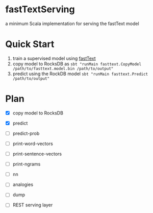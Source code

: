 # fastTextServing

a minimum Scala implementation for serving the fastText model

# Quick Start

 1. train a supervised model using [fastText](https://github.com/facebookresearch/fastText)
 2. copy model to RocksDB as `sbt "runMain fasttext.CopyModel /path/to/fasttext.model.bin /path/to/output"`
 3. predict using the RockDB model `sbt "runMain fasttext.Predict /path/to/output"`
 
# Plan
 - [x] copy model to RocksDB
 - [x] predict
 - [ ] predict-prob
 - [ ] print-word-vectors
 - [ ] print-sentence-vectors
 - [ ] print-ngrams
 - [ ] nn
 - [ ] analogies
 - [ ] dump
 - [ ] REST serving layer
 
